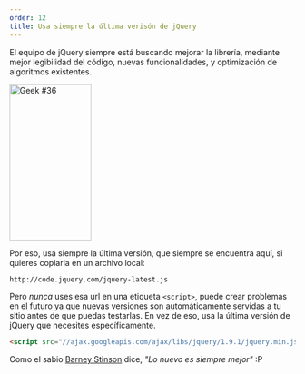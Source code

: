 ```yaml
---
order: 12
title: Usa siempre la última verisón de jQuery
---
```


El equipo de jQuery siempre está buscando mejorar la librería, mediante mejor legibilidad del código, nuevas funcionalidades, y optimización de algoritmos existentes.

<div class="img-right">
  <img id="geek-36" class="icos-geek" src="http://browserdiet.com/img/36.png" alt="Geek #36" width="144" height="275" />
</div>

Por eso, usa siempre la última versión, que siempre se encuentra aquí, si quieres copiarla en un archivo local:

```html
http://code.jquery.com/jquery-latest.js
```

Pero _nunca_ uses esa url en una etiqueta `<script>`, puede crear problemas en el futuro ya que nuevas versiones son automáticamente servidas a tu sitio antes de que puedas testarlas. En vez de eso, usa la última versión de jQuery que necesites específicamente.

```html
<script src="//ajax.googleapis.com/ajax/libs/jquery/1.9.1/jquery.min.js"></script>
```

Como el sabio [Barney Stinson](/img/new-is-always-better.gif) dice, *"Lo nuevo es siempre mejor"* :P
